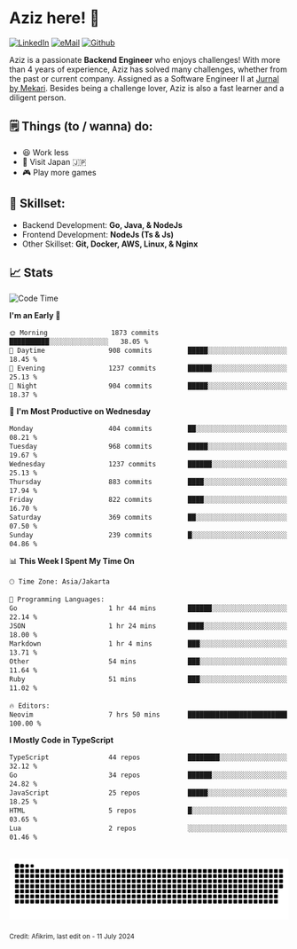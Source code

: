 # Aziz here! 👋

[![LinkedIn](https://img.shields.io/static/v1?message=afikrim&logo=linkedin&label=&color=0077B5&logoColor=white&labelColor=&style=for-the-badge)](https://www.linkedin.com/in/afikrim)
[![eMail](https://img.shields.io/static/v1?message=afikrim10@gmail.com&logo=gmail&label=&color=D14836&logoColor=white&labelColor=&style=for-the-badge)](mailto:afikrim10@gmail.com)
[![Github](https://komarev.com/ghpvc/?username=afikrim&label=Visitors&style=for-the-badge)](https://www.github.com/afikrim)

<!--Introduction-->
Aziz is a passionate **Backend Engineer** who enjoys challenges! With more than 4 years of experience, Aziz has solved many challenges, whether from the past or current company. Assigned as a Software Engineer II at [Jurnal by Mekari](https://jurnal.id). Besides being a challenge lover, Aziz is also a fast learner and a diligent person.

<!--Things TODO-->
## 🗒️ Things (to / wanna) do:

- 😆 Work less
- 🚀 Visit Japan 🇯🇵
- 🎮 Play more games

<!--Skillset-->
## 🏅 Skillset:

- Backend Development: **Go, Java, & NodeJs**
- Frontend Development: **NodeJs (Ts & Js)**
- Other Skillset: **Git, Docker, AWS, Linux, & Nginx**

## 📈 Stats  

<!--START_SECTION:waka-->
![Code Time](http://img.shields.io/badge/Code%20Time-2%2C014%20hrs%2058%20mins-blue)

**I'm an Early 🐤** 

```text
🌞 Morning                1873 commits        ██████████░░░░░░░░░░░░░░░   38.05 % 
🌆 Daytime                908 commits         █████░░░░░░░░░░░░░░░░░░░░   18.45 % 
🌃 Evening                1237 commits        ██████░░░░░░░░░░░░░░░░░░░   25.13 % 
🌙 Night                  904 commits         █████░░░░░░░░░░░░░░░░░░░░   18.37 % 
```
📅 **I'm Most Productive on Wednesday** 

```text
Monday                   404 commits         ██░░░░░░░░░░░░░░░░░░░░░░░   08.21 % 
Tuesday                  968 commits         █████░░░░░░░░░░░░░░░░░░░░   19.67 % 
Wednesday                1237 commits        ██████░░░░░░░░░░░░░░░░░░░   25.13 % 
Thursday                 883 commits         ████░░░░░░░░░░░░░░░░░░░░░   17.94 % 
Friday                   822 commits         ████░░░░░░░░░░░░░░░░░░░░░   16.70 % 
Saturday                 369 commits         ██░░░░░░░░░░░░░░░░░░░░░░░   07.50 % 
Sunday                   239 commits         █░░░░░░░░░░░░░░░░░░░░░░░░   04.86 % 
```


📊 **This Week I Spent My Time On** 

```text
🕑︎ Time Zone: Asia/Jakarta

💬 Programming Languages: 
Go                       1 hr 44 mins        ██████░░░░░░░░░░░░░░░░░░░   22.14 % 
JSON                     1 hr 24 mins        ████░░░░░░░░░░░░░░░░░░░░░   18.00 % 
Markdown                 1 hr 4 mins         ███░░░░░░░░░░░░░░░░░░░░░░   13.71 % 
Other                    54 mins             ███░░░░░░░░░░░░░░░░░░░░░░   11.64 % 
Ruby                     51 mins             ███░░░░░░░░░░░░░░░░░░░░░░   11.02 % 

🔥 Editors: 
Neovim                   7 hrs 50 mins       █████████████████████████   100.00 % 
```

**I Mostly Code in TypeScript** 

```text
TypeScript               44 repos            ████████░░░░░░░░░░░░░░░░░   32.12 % 
Go                       34 repos            ██████░░░░░░░░░░░░░░░░░░░   24.82 % 
JavaScript               25 repos            █████░░░░░░░░░░░░░░░░░░░░   18.25 % 
HTML                     5 repos             █░░░░░░░░░░░░░░░░░░░░░░░░   03.65 % 
Lua                      2 repos             ░░░░░░░░░░░░░░░░░░░░░░░░░   01.46 % 
```




<!--END_SECTION:waka-->


<br clear="both">

<div align="center">
  <img src="https://raw.githubusercontent.com/afikrim/afikrim/output/snake.svg" alt="Snake animation" />
</div>


<sub>Credit: Afikrim, last edit on - 11 July 2024</sub>
